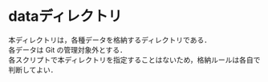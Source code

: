 # dataディレクトリ
本ディレクトリは，各種データを格納するディレクトリである．  
各データは Git の管理対象外とする．  
各スクリプトで本ディレクトリを指定することはないため，格納ルールは各自で判断してよい．
